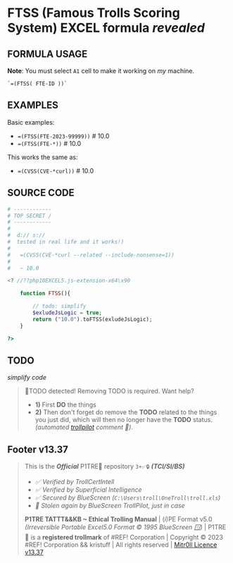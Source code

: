 # FTSS (Famous Trolls Scoring System) EXCEL formula *revealed*

## FORMULA USAGE

**Note**: You must select `A1` cell to make it working on *my* machine.

```EXCEL5
`=(FTSS( FTE-ID ))`
```

## EXAMPLES

Basic examples:

-   `=(FTSS(FTE-2023-99999))` # 10.0
-   `=(FTSS(FTE-*))` # 10.0

This works the same as:

-   `=(CVSS(CVE-*curl))` # 10.0


## SOURCE CODE

```php
# ------------
# TOP SECRET /
# ------------
#   
#  d:// s://   
#  tested in real life and it works!) 
#
#   =(CVSS(CVE-*curl --related --include-nonsense=1)) 
# 
#   ~ 10.0

<? //??php10EXCEL5.js-extension-x64\x90 

    function FTSS(){

        // todo: simplify
        $exludeJsLogic = true;
        return ("10.0").toFTSS(exludeJsLogic);
    }

?>
```



## TODO 

*simplify code*


> 🚨TODO detected! Removing TODO is required. Want help?
> - **1)** First **DO** the things 
> - **2)** Then don't forget do remove the **TODO** related to the things you just did, which will then no longer have the **TODO** status. 
> *(automated [trollpilot](/README.md) comment 🤖)*.



## Footer v13.37

> This is the ***Official*** P1TRE🤡 repository `3+✅🔒` ***(TCI/SI/BS)*** 
> - *✅ Verified by TrollCertIntell* 
> - *✅ Verified by Superficial Intelligence*
> - *✅ Secured by BlueScreen (`C:\Users\troll\OneTroll\troll.xls`)*
> - *🤖 Stolen again by BlueScreen TrollPilot, just in case*
>  
> **P1TRE TATTT&&KB ~ Ethical Trolling Manual** | (*i*)PE Format v5.0  *(Irreversible Portable Excel5.0 Format © 1995 BlueScreen 🪟)* | P1TRE🤡 is a **registered trollmark** of #REF! Corporation | Copyright © 2023 #REF! Corporation && kristuff | All rights reserved | [Mitr0ll Licence v13.37](/LICENSE.md)

